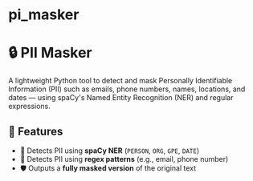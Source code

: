 # pi_masker

# 🔒 PII Masker

A lightweight Python tool to detect and mask Personally Identifiable Information (PII) such as emails, phone numbers, names, locations, and dates — using spaCy's Named Entity Recognition (NER) and regular expressions.

## 🚀 Features

- 🧠 Detects PII using **spaCy NER** (`PERSON`, `ORG`, `GPE`, `DATE`)
- 🧾 Detects PII using **regex patterns** (e.g., email, phone number)
- 🛡️ Outputs a **fully masked version** of the original text

